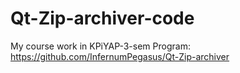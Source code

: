 # Qt-Zip-archiver-code
My course work in KPiYAP-3-sem
Program: https://github.com/InfernumPegasus/Qt-Zip-archiver

